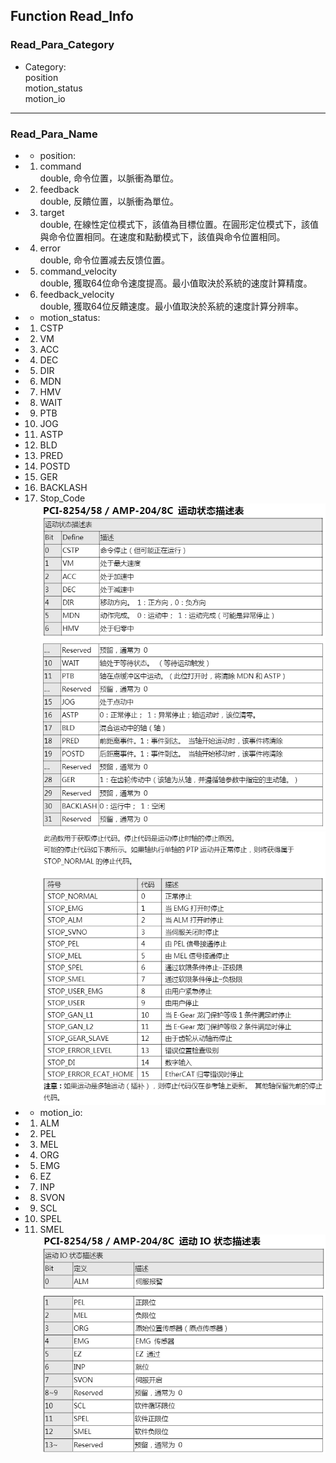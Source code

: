 ## Function Read_Info  
### Read_Para_Category  
- Category:  
position  
motion_status  
motion_io  

--- 

### Read_Para_Name  
- - position:
- 1. command   
double, 命令位置，以脈衝為單位。      
- 2. feedback  
double, 反饋位置，以脈衝為單位。    
- 3. target  
double, 在線性定位模式​​下，該值為目標位置。在圓形定位模式下，該值與命令位置相同。在速度和點動模式下，該值與命令位置相同。    
- 4. error   
double, 命令位置减去反馈位置。   
- 5. command_velocity   
double, 獲取64位命令速度提高。最小值取決於系統的速度計算精度。   
- 6. feedback_velocity   
double, 獲取64位反饋速度。最小值取決於系統的速度計算分辨率。   

- - motion_status:   
- 1. CSTP   
- 2. VM   
- 3. ACC   
- 4. DEC  
- 5. DIR  
- 6. MDN  
- 7. HMV  
- 8. WAIT  
- 9. PTB  
- 10. JOG  
- 11. ASTP  
- 12. BLD  
- 13. PRED  
- 14. POSTD  
- 15. GER  
- 16. BACKLASH  
- 17. Stop_Code  
![](ReadmeData/2021-04-29-14-48-57.png)  
![](ReadmeData/2021-04-29-14-49-10.png)  
![](ReadmeData/2021-04-29-14-47-46.png)  
- - motion_io:  
- 1. ALM  
- 2. PEL  
- 3. MEL  
- 4. ORG  
- 5. EMG  
- 6. EZ  
- 7. INP  
- 8. SVON  
- 9. SCL  
- 10. SPEL  
- 11. SMEL  
![](ReadmeData/2021-04-29-18-43-19.png)  
![](ReadmeData/2021-04-29-18-43-39.png)  